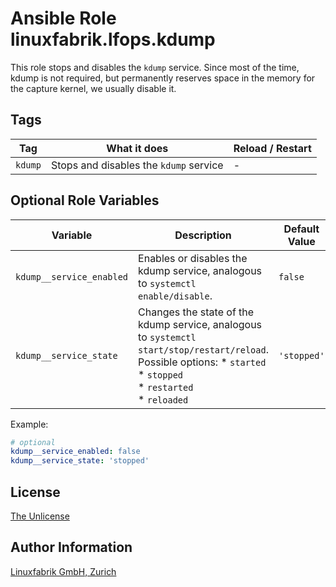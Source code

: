 # Ansible Role linuxfabrik.lfops.kdump

This role stops and disables the `kdump` service. Since most of the time, kdump is not required, but permanently reserves space in the memory for the capture kernel, we usually disable it.


## Tags

| Tag     | What it does                           | Reload / Restart |
| ---     | ------------                           | ---------------- |
| `kdump` | Stops and disables the `kdump` service | - |


## Optional Role Variables

| Variable                 | Description                                                                                                                                                                  | Default Value |
| --------                 | -----------                                                                                                                                                                  | ------------- |
| `kdump__service_enabled` | Enables or disables the kdump service, analogous to `systemctl enable/disable`.                                                                                              | `false`       |
| `kdump__service_state`   | Changes the state of the kdump service, analogous to `systemctl start/stop/restart/reload`. Possible options: * `started`<br> * `stopped`<br> * `restarted`<br> * `reloaded` | `'stopped'`   |

Example:
```yaml
# optional
kdump__service_enabled: false
kdump__service_state: 'stopped'
```


## License

[The Unlicense](https://unlicense.org/)


## Author Information

[Linuxfabrik GmbH, Zurich](https://www.linuxfabrik.ch)
